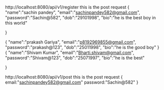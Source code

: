 http://localhost:8080/api/v1/register this is the post request
{
  "name":"sachin pandey",
  "email":"sachinpandey582@gmail.com",
  "password":"Sachin@582",
  "dob":"29101998",
  "bio":"he is the best boy in this world"
  
  
}

{
  "name":"prakash Gariya",
  "email":"p8192969855@gmail.com",
  "password":"prakash@123",
  "dob":"25011998",
  "bio":"he is the good boy"
 }
 {
  "name":"Shivam Kumar",
  "email":"Bharti.shivam@gmail.com",
  "password":"Shivam@123",
  "dob":"25071997",
  "bio":"he is the best"
   
}

 <!--  this is going to be the login request -->
 http://localhost:8080/api/v1/post this is the post request
 {
    email:"sachinpandey582@gmail.com"
    password:"Sachin@582"
 }



